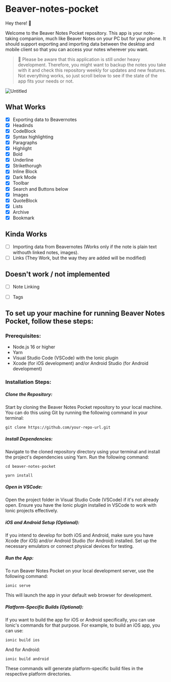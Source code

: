 # Beaver-notes-pocket

Hey there! 👋 

Welcome to the Beaver Notes Pocket repository. This app is your note-taking companion, much like Beaver Notes on your PC but for your phone. It should support exporting and importing data between the desktop and mobile client so that you can access your notes wherever you want.

> 🔩 Please be aware that this application is still under heavy development. Therefore, you might want to backup the notes you take with it and check this repository weekly for updates and new features. Not everything works, so just scroll below to see if the state of the app fits your needs or not.

![Untitled](https://github.com/Daniele-rolli/Beaver-notes-pocket/assets/67503004/31e3f7e6-b152-4fd0-973f-5e3c281066be)



## What Works 

- [x] Exporting data to Beavernotes
- [x] Headinds
- [x] CodeBlock
- [x] Syntax highlighting
- [x] Paragraphs
- [x] Highlight
- [x] Bold
- [x] Underline
- [x] Strikethorugh
- [x] Inline Block
- [x] Dark Mode
- [x] Toolbar
- [x] Search and Buttons below
- [x] Images
- [x] QuoteBlock
- [x] Lists
- [x] Archive
- [x] Bookmark
      
## Kinda Works
- [ ] Importing data from Beavernotes (Works only if the note is plain text withouth linked notes, images).
- [ ] Links (They Work, but the way they are added will be modified)

## Doesn't work / not implemented 

- [ ] Note Linking
- [ ] Tags
  

## To set up your machine for running Beaver Notes Pocket, follow these steps:

### Prerequisites:

- Node.js 16 or higher
- Yarn
- Visual Studio Code (VSCode) with the Ionic plugin
- Xcode (for iOS development) and/or Android Studio (for Android development)

### Installation Steps:

##### Clone the Repository: 
Start by cloning the Beaver Notes Pocket repository to your local machine. You can do this using Git by running the following command in your terminal:
```
git clone https://github.com/your-repo-url.git
```
##### Install Dependencies: 
Navigate to the cloned repository directory using your terminal and install the project's dependencies using Yarn. Run the following command:
```
cd beaver-notes-pocket
```
```
yarn install
```
##### Open in VSCode: 
Open the project folder in Visual Studio Code (VSCode) if it's not already open. Ensure you have the Ionic plugin installed in VSCode to work with Ionic projects effectively.

##### iOS and Android Setup (Optional): 
If you intend to develop for both iOS and Android, make sure you have Xcode (for iOS) and/or Android Studio (for Android) installed. Set up the necessary emulators or connect physical devices for testing.
##### Run the App: 
To run Beaver Notes Pocket on your local development server, use the following command:
```
ionic serve
```
This will launch the app in your default web browser for development.
##### Platform-Specific Builds (Optional): 
If you want to build the app for iOS or Android specifically, you can use Ionic's commands for that purpose. For example, to build an iOS app, you can use:
```
ionic build ios
```
And for Android:
```
ionic build android
```
These commands will generate platform-specific build files in the respective platform directories.

